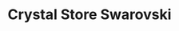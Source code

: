 ---
title: "Crystal Store Swarovski"
url: /singen-hohentwiel/crystal-store-swarovski/
shop: Schmuck
---